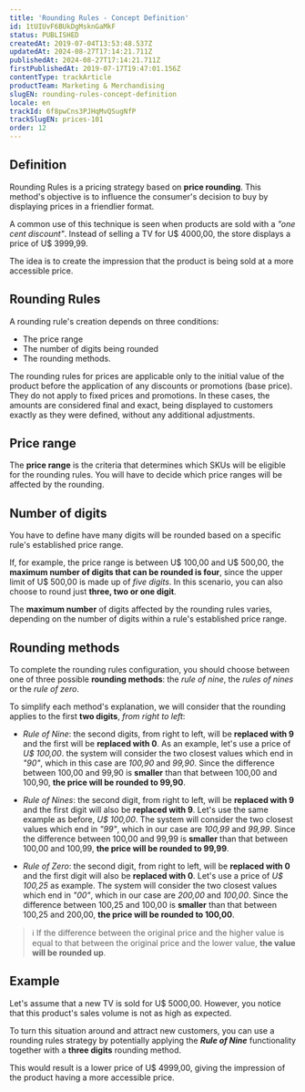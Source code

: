 ```yaml
---
title: 'Rounding Rules - Concept Definition'
id: 1tUIUvF6BUkDgMsknGaMkF
status: PUBLISHED
createdAt: 2019-07-04T13:53:48.537Z
updatedAt: 2024-08-27T17:14:21.711Z
publishedAt: 2024-08-27T17:14:21.711Z
firstPublishedAt: 2019-07-17T19:47:01.156Z
contentType: trackArticle
productTeam: Marketing & Merchandising
slugEN: rounding-rules-concept-definition
locale: en
trackId: 6f8pwCns3PJHqMvQSugNfP
trackSlugEN: prices-101
order: 12
---
```


## Definition

Rounding Rules is a pricing strategy based on __price rounding__. This method's objective is to influence the consumer's decision to buy by displaying prices in a friendlier format.

A common use of this technique is seen when products are sold with a *"one cent discount"*. Instead of selling a TV for U$ 4000,00, the store displays a price of U$ 3999,99.

The idea is to create the impression that the product is being sold at a more accessible price.

## Rounding Rules

A rounding rule's creation depends on three conditions:

- The price range
- The number of digits being rounded
- The rounding methods.

The rounding rules for prices are applicable only to the initial value of the product before the application of any discounts or promotions (base price). They do not apply to fixed prices and promotions. In these cases, the amounts are considered final and exact, being displayed to customers exactly as they were defined, without any additional adjustments.

## Price range

The __price range__ is the criteria that determines which SKUs will be eligible for the rounding rules. You will have to decide which price ranges will be affected by the rounding.

## Number of digits

You have to define have many digits will be rounded based on a specific rule's established price range.

If, for example, the price range is between U$ 100,00 and U$ 500,00, the __maximum number of digits that can be rounded is four__, since the upper limit of U$ 500,00 is made up of *five digits*. In this scenario, you can also choose to round just __three, two or one digit__.

The __maximum number__ of digits affected by the rounding rules varies, depending on the number of digits within a rule's established price range.

## Rounding methods

To complete the rounding rules configuration, you should choose between one of three possible __rounding methods__: the *rule of nine*, the *rules of nines* or the *rule of zero*.

To simplify each method's explanation, we will consider that the rounding applies to the first __two digits__, *from right to left*:

- *Rule of Nine*: the second digits, from right to left, will be __replaced with 9__ and the first will be __replaced with 0__. As an example, let's use a price of *U$ 100,00*. the system will consider the two closest values which end in *"90"*, which in this case are *100,90* and *99,90*. Since the difference between 100,00 and 99,90 is __smaller__ than that between 100,00 and 100,90, __the price will be rounded to 99,90__.

- *Rule of Nines*: the second digit, from right to left, will be __replaced with 9__ and the first digit will also be __replaced with 9__. Let's use the same example as before, *U$ 100,00*. The system will consider the two closest values which end in *"99"*, which in our case are *100,99* and *99,99*. Since the difference between 100,00 and 99,99 is __smaller__ than that between 100,00 and 100,99, __the price will be rounded to 99,99__.

- *Rule of Zero*: the second digit, from right to left, will be __replaced with 0__ and the first digit will also be __replaced with 0__. Let's use a price of *U$ 100,25* as example. The system will consider the two closest values which end in *"00"*, which in our case are *200,00* and *100,00*. Since the difference between 100,25 and 100,00 is __smaller__ than that between 100,25 and 200,00, __the price will be rounded to 100,00__.

> ℹ️ If the difference between the original price and the higher value is equal to that between the original price and the lower value, **the value will be rounded up**.

## Example

Let's assume that a new TV is sold for U$ 5000,00. However, you notice that this product's sales volume is not as high as expected. 

To turn this situation around and attract new customers, you can use a rounding rules strategy by potentially applying the __*Rule of Nine*__ functionality together with a __three digits__ rounding method.

This would result is a lower price of U$ 4999,00, giving the impression of the product having a more accessible price.
